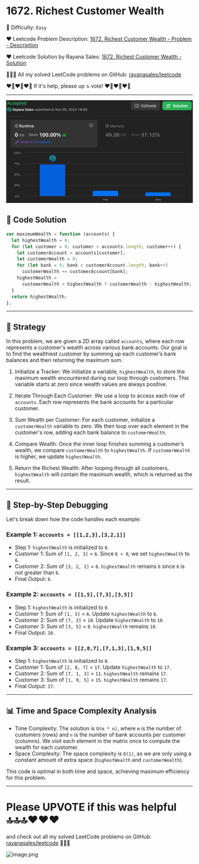 # 1672. Richest Customer Wealth

🌱 Difficulty: `Easy`

❤️ Leetcode Problem Description: [1672. Richest Customer Wealth - Problem - Description](https://leetcode.com/problems/richest-customer-wealth/description/)

❤️ Leetcode Solution by Rayana Sales: [1672. Richest Customer Wealth - Solution](https://leetcode.com/problems/richest-customer-wealth/solutions/6016852/beats-100-10-lines-solution-beginner-friendly-javascript)

💁🏻‍♀️ All my solved LeetCode problems on GitHub: [rayanasales/leetcode](https://github.com/rayanasales/leetcode)

❤️‍🔥❤️‍🔥❤️‍🔥 If it's help, please up 🔝 vote! ❤️‍🔥❤️‍🔥❤️‍🔥

---

![alt text](image.png)

## 🚀 Code Solution

```javascript []
var maximumWealth = function (accounts) {
  let highestWealth = 0;
  for (let customer = 0; customer < accounts.length; customer++) {
    let customerAccount = accounts[customer];
    let customerWealth = 0;
    for (let bank = 0; bank < customerAccount.length; bank++)
      customerWealth += customerAccount[bank];
    highestWealth =
      customerWealth > highestWealth ? customerWealth : highestWealth;
  }
  return highestWealth;
};
```

---

## 💎 Strategy

In this problem, we are given a 2D array called `accounts`, where each row represents a customer's wealth across various bank accounts. Our goal is to find the wealthiest customer by summing up each customer’s bank balances and then returning the maximum sum.

1. Initialize a Tracker: We initialize a variable, `highestWealth`, to store the maximum wealth encountered during our loop through customers. This variable starts at zero since wealth values are always positive.

2. Iterate Through Each Customer: We use a loop to access each row of `accounts`. Each row represents the bank accounts for a particular customer.

3. Sum Wealth per Customer: For each customer, initialize a `customerWealth` variable to zero. We then loop over each element in the customer's row, adding each bank balance to `customerWealth`.

4. Compare Wealth: Once the inner loop finishes summing a customer’s wealth, we compare `customerWealth` to `highestWealth`. If `customerWealth` is higher, we update `highestWealth`.

5. Return the Richest Wealth: After looping through all customers, `highestWealth` will contain the maximum wealth, which is returned as the result.

---

## 🔎 Step-by-Step Debugging

Let's break down how the code handles each example:

### Example 1: `accounts = [[1,2,3],[3,2,1]]`

- Step 1: `highestWealth` is initialized to `0`.
- Customer 1: Sum of `[1, 2, 3]` = `6`. Since `6 > 0`, we set `highestWealth` to `6`.
- Customer 2: Sum of `[3, 2, 1]` = `6`. `highestWealth` remains `6` since `6` is not greater than `6`.
- Final Output: `6`.

### Example 2: `accounts = [[1,5],[7,3],[3,5]]`

- Step 1: `highestWealth` is initialized to `0`.
- Customer 1: Sum of `[1, 5]` = `6`. Update `highestWealth` to `6`.
- Customer 2: Sum of `[7, 3]` = `10`. Update `highestWealth` to `10`.
- Customer 3: Sum of `[3, 5]` = `8`. `highestWealth` remains `10`.
- Final Output: `10`.

### Example 3: `accounts = [[2,8,7],[7,1,3],[1,9,5]]`

- Step 1: `highestWealth` is initialized to `0`.
- Customer 1: Sum of `[2, 8, 7]` = `17`. Update `highestWealth` to `17`.
- Customer 2: Sum of `[7, 1, 3]` = `11`. `highestWealth` remains `17`.
- Customer 3: Sum of `[1, 9, 5]` = `15`. `highestWealth` remains `17`.
- Final Output: `17`.

---

## 📊 Time and Space Complexity Analysis

- Time Complexity: The solution is `O(m * n)`, where `m` is the number of customers (rows) and `n` is the number of bank accounts per customer (columns). We visit each element in the matrix once to compute the wealth for each customer.
- Space Complexity: The space complexity is `O(1)`, as we are only using a constant amount of extra space (`highestWealth` and `customerWealth`).

This code is optimal in both time and space, achieving maximum efficiency for this problem.

---

# Please UPVOTE if this was helpful 🔝🔝🔝❤️❤️❤️

and check out all my solved LeetCode problems on GitHub: [rayanasales/leetcode](https://github.com/rayanasales/leetcode) 🤙😚🤘

![image.png](https://assets.leetcode.com/users/images/57bce3b1-56e2-4c20-9cdf-b61fef26b93b_1725494158.6252415.png)
